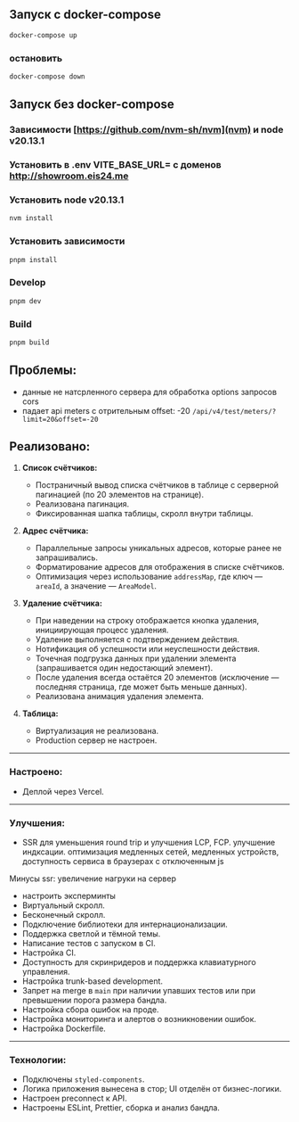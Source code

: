 ## Запуск с docker-compose
```bash
docker-compose up
```
### остановить
```bash
docker-compose down
```

## Запуск без docker-compose
### Зависимости [https://github.com/nvm-sh/nvm](nvm) и node v20.13.1

### Установить в .env VITE_BASE_URL= с доменов http://showroom.eis24.me
### Установить  node v20.13.1
```bash
nvm install
```

### Установить зависимости
```bash
pnpm install
```

### Develop
```bash
pnpm dev
```

### Build
```bash
pnpm build
```

## Проблемы:
 - данные не натсрленного сервера для обработка options запросов cors
 - падает api meters c отрительным offset: -20 ```/api/v4/test/meters/?limit=20&offset=-20```

## Реализовано:

1. **Список счётчиков:**
    - Постраничный вывод списка счётчиков в таблице с серверной пагинацией (по 20 элементов на странице).
    - Реализована пагинация.
    - Фиксированная шапка таблицы, скролл внутри таблицы.

2. **Адрес счётчика:**
    - Параллельные запросы уникальных адресов, которые ранее не запрашивались.
    - Форматирование адресов для отображения в списке счётчиков.
    - Оптимизация через использование `addressMap`, где ключ — `areaId`, а значение — `AreaModel`.

3. **Удаление счётчика:**
    - При наведении на строку отображается кнопка удаления, инициирующая процесс удаления.
    - Удаление выполняется с подтверждением действия.
    - Нотификация об успешности или неуспешности действия.
    - Точечная подгрузка данных при удалении элемента (запрашивается один недостающий элемент).
    - После удаления всегда остаётся 20 элементов (исключение — последняя страница, где может быть меньше данных).
    - Реализована анимация удаления элемента.

4. **Таблица:**
    - Виртуализация не реализована.
    - Production сервер не настроен.

---

### Настроено:

- Деплой через Vercel.

---

### Улучшения:

- SSR для уменьшения round trip и улучшения LCP, FCP.
  улучшение индксации. оптимизация медленных сетей, медленных  устройств, доступность сервиса в браузерах с отключенным js

Минусы ssr: увеличение нагруки на сервер
- настроить эксперминты
- Виртуальный скролл.
- Бесконечный скролл.
- Подключение библиотеки для интернационализации.
- Поддержка светлой и тёмной темы.
- Написание тестов с запуском в CI.
- Настройка CI.
- Доступность для скринридеров и поддержка клавиатурного управления.
- Настройка trunk-based development.
- Запрет на merge в `main` при наличии упавших тестов или при превышении порога размера бандла.
- Настройка сбора ошибок на проде.
- Настройка мониторинга и алертов о возникновении ошибок.
- Настройка Dockerfile.

---

### Технологии:

- Подключены `styled-components`.
- Логика приложения вынесена в стор; UI отделён от бизнес-логики.
- Настроен preconnect к API.
- Настроены ESLint, Prettier, сборка и анализ бандла.
